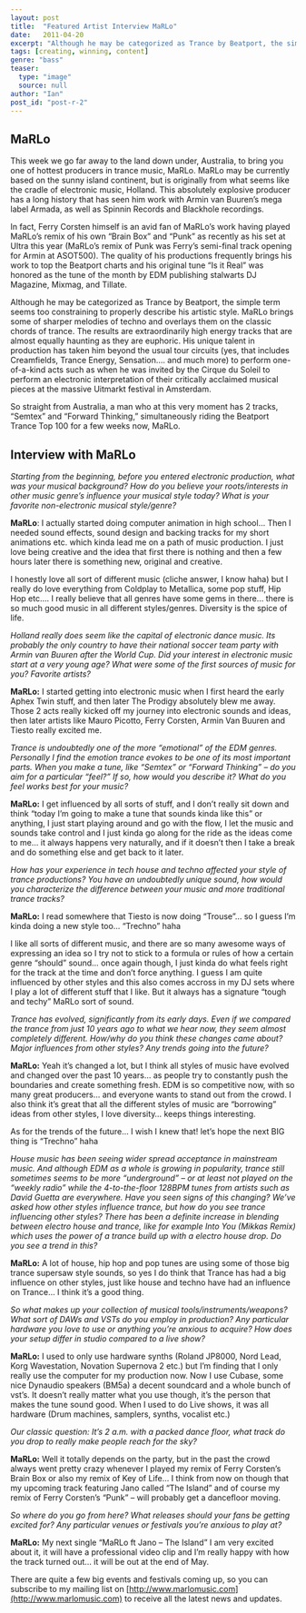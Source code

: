 ```yaml
---
layout: post
title:  "Featured Artist Interview MaRLo"
date:   2011-04-20
excerpt: "Although he may be categorized as Trance by Beatport, the simple term seems too constraining to properly describe his artistic style. MaRLo brings some of sharper melodies of techno and overlays..."
tags: [creating, winning, content]
genre: "bass"
teaser:
  type: "image"
  source: null
author: "Ian"
post_id: "post-r-2"
---
```

## MaRLo
This week we go far away to the land down under, Australia, to bring you one of hottest producers in trance music, MaRLo. MaRLo may be currently based on the sunny island continent, but is originally from what seems like the cradle of electronic music, Holland. This absolutely explosive producer has a long history that has seen him work with Armin van Buuren’s mega label Armada, as well as Spinnin Records and Blackhole recordings.

In fact, Ferry Corsten himself is an avid fan of MaRLo’s work having played MaRLo’s remix of his own “Brain Box” and “Punk” as recently as his set at Ultra this year (MaRLo’s remix of Punk was Ferry’s semi-final track opening for Armin at ASOT500). The quality of his productions frequently brings his work to top the Beatport charts and his original tune “Is it Real” was honored as the tune of the month by EDM publishing stalwarts DJ Magazine, Mixmag, and Tillate.

Although he may be categorized as Trance by Beatport, the simple term seems too constraining to properly describe his artistic style. MaRLo brings some of sharper melodies of techno and overlays them on the classic chords of trance. The results are extraordinarily high energy tracks that are almost equally haunting as they are euphoric. His unique talent in production has taken him beyond the usual tour circuits (yes, that includes Creamfields, Trance Energy, Sensation…. and much more) to perform one-of-a-kind acts such as when he was invited by the Cirque du Soleil to perform an electronic interpretation of their critically acclaimed musical pieces at the massive Uitmarkt festival in Amsterdam.

So straight from Australia, a man who at this very moment has 2 tracks, “Semtex” and “Forward Thinking,” simultaneously riding the Beatport Trance Top 100 for a few weeks now, MaRLo.


## Interview with MaRLo
_Starting from the beginning, before you entered electronic production, what was your musical background?  How do you believe your roots/interests in other music genre’s influence your musical style today? What is your favorite non-electronic musical style/genre?_

**MaRLo**: I actually started doing computer animation in high school… Then I needed sound effects, sound design and backing tracks for my short animations etc. which kinda lead me on a path of music production. I just love being creative and the idea that first there is nothing and then a few hours later there is something new, original and creative.

I honestly love all sort of different music (cliche answer, I know haha) but I really do love everything from Coldplay to Metallica, some pop stuff, Hip Hop etc…. I really believe that all genres have some gems in there… there is so much good music in all different styles/genres. Diversity is the spice of life.


_Holland really does seem like the capital of electronic dance music. Its probably the only country to have their national soccer team party with Armin van Buuren after the World Cup. Did your interest in electronic music start at a very young age? What were some of the first sources of music for you? Favorite artists?_

**MaRLo:** I started getting into electronic music when I first heard the early Aphex Twin stuff, and then later The Prodigy absolutely blew me away. Those 2 acts really kicked off my journey into electronic sounds and ideas, then later artists like Mauro Picotto, Ferry Corsten, Armin Van Buuren and Tiesto really excited me.


_Trance is undoubtedly one of the more “emotional” of the EDM genres. Personally I find the emotion trance evokes to be one of its most important parts. When you make a tune, like “Semtex” or “Forward Thinking” – do you aim for a particular “feel?” If so, how would you describe it? What do you feel works best for your music?_

**MaRLo:** I get influenced by all sorts of stuff, and I don’t really sit down and think “today I’m going to make a tune that sounds kinda like this” or anything, I just start playing around and go with the flow, I let the music and sounds take control and I just kinda go along for the ride as the ideas come to me… it always happens very naturally, and if it doesn’t then I take a break and do something else and get back to it later.


_How has your experience in tech house and techno affected your style of trance productions? You have an undoubtedly unique sound, how would you characterize the difference between your music and more traditional trance tracks?_

**MaRLo:** I read somewhere that Tiesto is now doing “Trouse”… so I guess I’m kinda doing a new style too… “Trechno” haha

I like all sorts of different music, and there are so many awesome ways of expressing an idea so I try not to stick to a formula or rules of how a certain genre “should” sound… once again though, I just kinda do what feels right for the track at the time and don’t force anything. I guess I am quite influenced by other styles and this also comes accross in my DJ sets where I play a lot of different stuff that I like.  But it always has a signature “tough and techy” MaRLo sort of sound.


_Trance has evolved, significantly from its early days. Even if we compared the trance from just 10 years ago to what we hear now, they seem almost completely different. How/why do you think these changes came about? Major influences from other styles? Any trends going into the future?_

**MaRLo:** Yeah it’s changed a lot, but I think all styles of music have evolved and changed over the past 10 years… as people try to constantly push the boundaries and create something fresh. EDM is so competitive now, with so many great producers… and everyone wants to stand out from the crowd. I also think it’s great that all the different styles of music are “borrowing” ideas from other styles, I love diversity… keeps things interesting.

As for the trends of the future… I wish I knew that! let’s hope the next BIG thing is “Trechno” haha


_House music has been seeing wider spread acceptance in mainstream music.  And although EDM as a whole is growing in popularity, trance still sometimes seems to be more “underground” – or at least not played on the “weekly radio” while the 4-to-the-floor 128BPM tunes from artists such as David Guetta are everywhere.  Have you seen signs of this changing?  We’ve asked how other styles influence trance, but how do you see trance influencing other styles?  There has been a definite increase in blending between electro house and trance, like for example Into You (Mikkas Remix) which uses the power of a trance build up with a electro house drop.  Do you see a trend in this?_

**MaRLo:** A lot of house, hip hop and pop tunes are using some of those big trance supersaw style sounds, so yes I do think that Trance has had a big influence on other styles, just like house and techno have had an influence on Trance… I think it’s a good thing.


_So what makes up your collection of musical tools/instruments/weapons? What sort of DAWs and VSTs do you employ in production? Any particular hardware you love to use or anything you’re anxious to acquire? How does your setup differ in studio compared to a live show?_

**MaRLo:** I used to only use hardware synths (Roland JP8000, Nord Lead, Korg Wavestation, Novation Supernova 2 etc.) but I’m finding that I only really use the computer for my production now. Now I use Cubase, some nice Dynaudio speakers (BM5a) a decent soundcard and a whole bunch of vst’s. It doesn’t really matter what you use though, it’s the person that makes the tune sound good. When I used to do Live shows, it was all hardware (Drum machines, samplers, synths, vocalist etc.)


_Our classic question: It’s 2 a.m. with a packed dance floor, what track do you drop to really make people reach for the sky?_

**MaRLo:** Well it totally depends on the party, but in the past the crowd always went pretty crazy whenever  I played my remix of Ferry Corsten’s Brain Box or also my remix of Key of Life… I think from now on though that my upcoming track featuring Jano called “The Island” and of course my remix of Ferry Corsten’s “Punk” – will probably get a dancefloor moving.


_So where do you go from here? What releases should your fans be getting excited for? Any particular venues or festivals you’re anxious to play at?_

**MaRLo:** My next single “MaRLo ft Jano – The Island” I am very excited about it, it will have a professional video clip and I’m really happy with how the track turned out… it will be out at the end of May.

There are quite a few big events and festivals coming up, so you can subscribe to my mailing list on [http://www.marlomusic.com](http://www.marlomusic.com) to receive all the latest news and updates.
